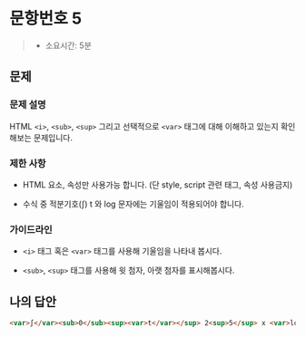 # 문항번호 5

> - 소요시간: 5분



## 문제

### 문제 설명

HTML `<i>`, `<sub>`, `<sup>` 그리고 선택적으로 `<var>` 태그에 대해 이해하고 있는지 확인해보는 문제입니다.



### 제한 사항

- HTML 요소, 속성만 사용가능 합니다. (단 style, script 관련 태그, 속성 사용금지)

- 수식 중 적분기호(∫) t 와 log 문자에는 기울임이 적용되어야 합니다.



### 가이드라인

- `<i>` 태그 혹은 `<var>` 태그를 사용해 기울임을 나타내 봅시다.

- `<sub>`, `<sup>` 태그를 사용해 윗 첨자, 아랫 첨자를 표시해봅시다.





## 나의 답안

```html
<var>∫</var><sub>0</sub><sup><var>t</var></sup> 2<sup>5</sup> x <var>log</var><sub>2</sub><sup>x</sup>
```